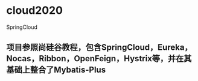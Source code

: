 # cloud2020
SpringCloud

## 项目参照尚硅谷教程，包含SpringCloud，Eureka，Nocas，Ribbon，OpenFeign，Hystrix等，并在其基础上整合了Mybatis-Plus
